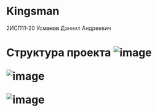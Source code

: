 # Kingsman
</h1> 2ИСП11-20 Усманов Даниил Андреевич<h1>

</b>Структура проекта<b>
![image](https://user-images.githubusercontent.com/118389872/224035456-e328bc93-b155-4c62-b3f2-58a101297b9d.png)


  ![image](https://user-images.githubusercontent.com/118389872/224302918-52965261-cd32-4981-9df3-c2b095a6a1b1.png)

![image](https://user-images.githubusercontent.com/118389872/224987669-34b68e69-6ada-40f1-bf0b-d0c5b7dfc25b.png)
